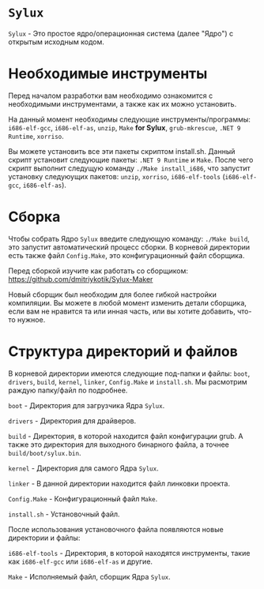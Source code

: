 # `Sylux`
`Sylux` - Это простое ядро/операционная система (далее "Ядро") с открытым исходным кодом.

# Необходимые инструменты
Перед началом разработки вам необходимо ознакомится с необходимыми инструментами, а также как их можно установить.

На данный момент необходимы следующие инструменты/программы: `i686-elf-gcc`, `i686-elf-as`, `unzip`, `Make` **for Sylux**, `grub-mkrescue`, `.NET 9 Runtime`, `xorriso`.

Вы можете установить все эти пакеты скриптом install.sh. Данный скрипт установит следующие пакеты: `.NET 9 Runtime` и `Make`. После чего скрипт выполнит следущую команду `./Make install_i686`, что запустит установку следуюущих пакетов: `unzip`, `xorriso`, `i686-elf-tools` (`i686-elf-gcc`, `i686-elf-as`).

# Сборка
Чтобы собрать Ядро `Sylux` введите следующую команду: `./Make build`, это запустит автоматический процесс сборки. В корневой директории есть также файл `Config.Make`, это конфигурационный файл сборщика.

Перед сборкой изучите как работать со сборщиком: https://github.com/dmitriykotik/Sylux-Maker

Новый сборщик был необходим для более гибкой настройки компиляции. Вы можете в любой момент изменить детали сборщика, если вам не нравится та или инная часть, или вы хотите добавить, что-то нужное.

# Структура директорий и файлов
В корневой директории имеются следующие под-папки и файлы: `boot`, `drivers`, `build`, `kernel`, `linker`, `Config.Make` и `install.sh`. Мы расмотрим раждую папку/файл по подробнее.

`boot` - Директория для загрузчика Ядра `Sylux`.

`drivers` - Директория для драйверов.

`build` - Директория, в которой находится файл конфигурации grub. А также это директория для выходного бинарного файла, а точнее `build/boot/sylux.bin`.

`kernel` - Директория для самого Ядра `Sylux`.

`linker` - В данной директории находится файл линковки проекта.

`Config.Make` - Конфигурационный файл `Make`.

`install.sh` - Установочный файл.

После использования установочного файла появляются новые директории и файлы:

`i686-elf-tools` - Директория, в которой находятся инструменты, такие как `i686-elf-gcc` или `i686-elf-as` и другие.

`Make` - Исполняемый файл, сборщик Ядра `Sylux`.